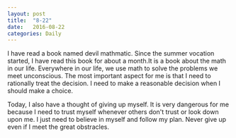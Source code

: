```yaml
---
layout: post
title:  "8-22"
date:   2016-08-22
categories: Daily
---
```

I have read a book named devil mathmatic. Since the summer vocation started, I have read this book for about a month.It is a book about the math in our life. Everywhere in our life, we use math to solve the problems we meet unconscious. The most important aspect for me is that I need to rationally treat the decision. I need to make a reasonable decision when I should make a choice.

Today, I also have a thought of giving up myself. It is very dangerous for me because I need to trust myself whenever others don't trust or look down upon me. I just need to believe in myself and follow my plan. Never give up even if I meet the great obstracles. 
